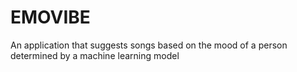 # EMOVIBE
An application that suggests songs based on the mood of a person determined by a machine learning model
